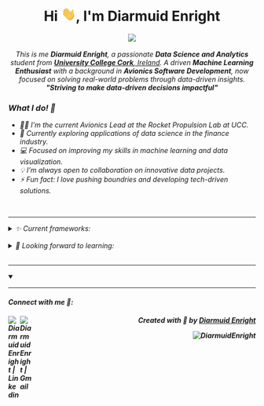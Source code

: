 <h1 align="center">Hi <img src="https://raw.githubusercontent.com/ABSphreak/ABSphreak/master/gifs/Hi.gif" width="30px">, I'm Diarmuid Enright</h1>
<p align="center">
  <a href="https://github.com/DiarmuidEnright/readme-typing-svg"><img src="https://readme-typing-svg.herokuapp.com?lines=Data+Science+and+Analytics+Student;Deep+Learning+Enthusiast;Avionics+Software+Lead;Always+Learning&center=true&width=500&height=50"></a>
</p>

<p align="center">
  <em>
    This is me <b>Diarmuid Enright</b>, a passionate <b>Data Science and Analytics</b> student from <a href="https://www.ucc.ie/"> <b>University College Cork</b>, Ireland</a>.
    A driven <b>Machine Learning Enthusiast</b> with a background in <b>Avionics Software Development</b>, now focused on solving real-world problems through data-driven insights.
  <br>
  <b><i>"Striving to make data-driven decisions impactful"</i></b>
</p>

<h3>What I do! 🧑</h3>

- 🧑‍🚀 I’m the current Avionics Lead at the Rocket Propulsion Lab at UCC.
- 🔭 Currently exploring applications of data science in the finance industry.
- 💻 Focused on improving my skills in machine learning and data visualization.
- 💡 I’m always open to collaboration on innovative data projects.
- ⚡ Fun fact: I love pushing boundries and developing tech-driven solutions.
<br>

---

<details>
<summary>
  ✨  Current frameworks:
</summary>
   <br>
<code><a href="https://www.python.org/" target="_blank"><img height="30" src="https://www.vectorlogo.zone/logos/python/python-icon.svg"></a></code>
<code><a href="https://www.r-project.org/" target="_blank"><img height="30" src="https://www.vectorlogo.zone/logos/r-project/r-project-icon.svg"></a></code>
<code><a href="https://www.oracle.com/java/" target="_blank"><img height="30" src="https://www.vectorlogo.zone/logos/java/java-icon.svg"></a></code>
<code><a href="https://www.docker.com/" target="_blank"><img height="30" src="https://www.vectorlogo.zone/logos/docker/docker-icon.svg"></a></code>
<code><a href="https://kubernetes.io/" target="_blank"><img height="30" src="https://www.vectorlogo.zone/logos/kubernetes/kubernetes-icon.svg"></a></code>
<code><a href="https://pytorch.org/" target="_blank"><img height="30" src="https://www.vectorlogo.zone/logos/pytorch/pytorch-icon.svg"></a></code>
<code><a href="https://www.tensorflow.org/" target="_blank"><img height="30" src="https://www.vectorlogo.zone/logos/tensorflow/tensorflow-icon.svg"></a></code>
<code><a href="https://powerbi.microsoft.com/en-us/" target="_blank"><img height="30" src="https://www.vectorlogo.zone/logos/microsoft_powerbi/microsoft_powerbi-icon.svg"></a></code>
</details>
<br>

<details>
<summary>
  🌱 Looking forward to learning:
</summary>
   <br>
<code><a href="https://cloud.google.com/" target="_blank"><img height="30" src="https://www.vectorlogo.zone/logos/google_cloud/google_cloud-icon.svg"></a></code>
<code><a href="https://aws.amazon.com/" target="_blank"><img height="30" src="https://www.vectorlogo.zone/logos/amazon_aws/amazon_aws-icon.svg"></a></code>
</details>
<br>

---

<details open="">
<summary>
<br>
</details>

---

<h4> Connect with me 🤝: <h4>
  </hr>
  <a href="https://www.linkedin.com/in/diarmuid-enright-525375257/">
   <img align="left" alt="Diarmuid Enright | Linkedin" width="24px" src="https://www.vectorlogo.zone/logos/linkedin/linkedin-icon.svg" />
  </a>
  <a href="mailto:diarmuidenright@gmail.com">
    <img align="left" alt="Diarmuid Enright | Gmail" width="26px" src="https://www.vectorlogo.zone/logos/gmail/gmail-icon.svg" />
  </a>
</details>

<p align="right" > Created with 🖤 by <a href="https://github.com/DiarmuidEnright">Diarmuid Enright</a></p>
<p align="right" > <img src="https://komarev.com/ghpvc/?username=DiarmuidEnright&label=Profile%20views&color=0e75b6&style=flat" alt="DiarmuidEnright" /> </p>
